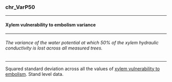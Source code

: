 ### chr_VarP50



------
#### Xylem vulnerability to embolism variance



------
###### The variance of the water potential at which 50% of the xylem hydraulic conductivity is lost across all measured trees.



------
Squared standard deviation across all the values of [xylem vulnerability to embolism](./chr_P50.md). Stand level data.